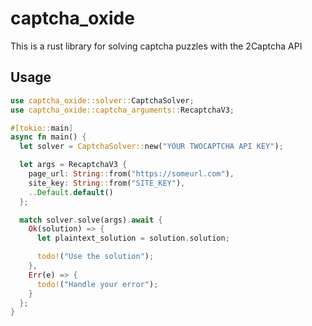 # captcha_oxide

This is a rust library for solving captcha puzzles with the 2Captcha API

## Usage

```rust
use captcha_oxide::solver::CaptchaSolver;
use captcha_oxide::captcha_arguments::RecaptchaV3;

#[tokio::main]
async fn main() {
  let solver = CaptchaSolver::new("YOUR TWOCAPTCHA API KEY");

  let args = RecaptchaV3 {
    page_url: String::from("https://someurl.com"),
    site_key: String::from("SITE_KEY"),
    ..Default.default()
  };

  match solver.solve(args).await {
    Ok(solution) => {
      let plaintext_solution = solution.solution;

      todo!("Use the solution");
    },
    Err(e) => {
      todo!("Handle your error");
    }
  };
}
```
